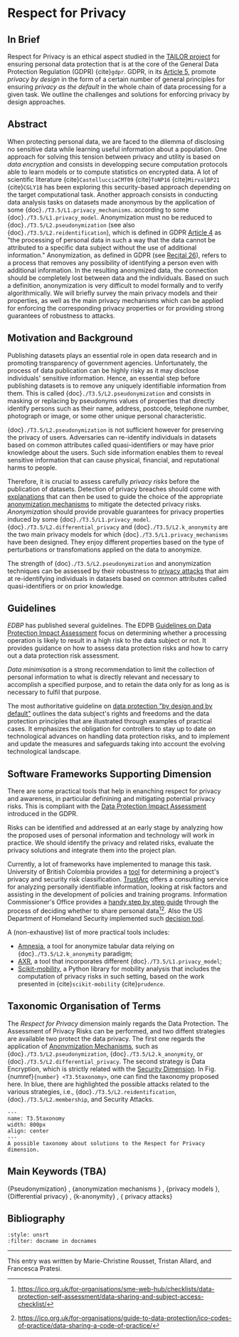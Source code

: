 # Respect for Privacy

## In Brief

Respect for Privacy is an ethical aspect studied in the <a href="https://tailor-network.eu/" target=_blank>TAILOR project</a> for ensuring personal data protection that is at the core of the General
Data Protection Regulation (GDPR) {cite}`gdpr`. GDPR, in its <a href="https://gdpr-info.eu/art-5-gdpr/" target=_blank>Article 5</a>, promote *privacy by design* in the form of a certain number of general principles for ensuring *privacy as the default* in the whole chain of data processing for a given task. We outline the challenges and solutions for enforcing privacy by design approaches.

## Abstract 

When protecting personal data, we are faced to the dilemma of disclosing no sensitive data while learning useful information about a population.
One approach for solving this tension between privacy and utility is based on *data encryption* and consists in developping secure computation protocols able to learn models or to compute statistics on encrypted data. A lot of scientific literature {cite}`CastellucciaCMT09` {cite}`ToNP16` {cite}`MirvalBP21` {cite}`CGLY18` has been exploring this security-based approach depending on the target computational task.
Another approach consists in conducting data analysis tasks on datasets made anonymous by the application of some {doc}`./T3.5/L1.privacy_mechanisms`.
according to some {doc}`./T3.5/L1.privacy_model`. Anonymization must no be reduced to {doc}`./T3.5/L2.pseudonymization` (see also {doc}`./T3.5/L2.reidentification`), which is defined in GDPR <a href="https://gdpr-info.eu/art-4-gdpr/" target=_blank>Article 4</a> as "the processing
of personal data in such a way that the data cannot be attributed to a specific data subject without the use of additional information."
Anonymization, as defined in GDPR (see <a href="https://gdpr-info.eu/recitals/no-26/" target=_blank>Recital 26</a>), refers to a process that removes any possibility of identifying a person even with additional information. In the resulting anonymized data, the connection should be completely lost between data and the individuals. Based on such a definition, anonymization is very difficult to model formally and to verify algorithmically. We will briefly survey the main privacy models and their properties, as well as the main privacy mechanisms which can be applied for enforcing the corresponding privacy properties or for providing strong guarantees of robustness to attacks.

## Motivation and Background

Publishing datasets plays an essential role in open data research and in promoting transparency of government agencies. Unfortunately, the process of data publication can be highly risky as it may disclose individuals' sensitive information. Hence, an essential step before publishing datasets is to remove any uniquely identifiable information from them. This is called {doc}`./T3.5/L2.pseudonymization` and consists in masking or replacing by pseudonyms values of properties that directly identify persons such as their name, address, postcode, telephone number, photograph or image, or some other unique personal characteristic.

{doc}`./T3.5/L2.pseudonymization` is not sufficient however for preserving the privacy of users. Adversaries can re-identify individuals in datasets based on common attributes called quasi-identifiers or may have prior knowledge about the users. Such side information enables them to reveal sensitive information that can cause physical, financial, and reputational harms to people.

Therefore, it is crucial to assess carefully *privacy risks* before the publication of datasets. Detection of privacy breaches should come with [explanations](./T3.1.md) that can then be used to guide the choice of the appropriate [anonymization mechanisms](./T3.5/L1.privacy_mechanisms.md) to mitigate the detected privacy risks. *Anonymization* should provide provable guarantees for privacy properties induced by some {doc}`./T3.5/L1.privacy_model`. {doc}`./T3.5/L2.differential_privacy` and {doc}`./T3.5/L2.k_anonymity` are the two main privacy models for which {doc}`./T3.5/L1.privacy_mechanisms` have been designed. They enjoy different properties based on the type of perturbations or transfomations applied on the data to anonymize.

The strength of {doc}`./T3.5/L2.pseudonymization` and anonymization techniques can be assessed by their robustness to [privacy attacks](./T3.5/attacks.md) that aim at re-identifying individuals in datasets based on common attributes called quasi-identifiers or on prior knowledge.

## Guidelines 

*EDBP* has published several guidelines. The EDPB <a href="https://ec.europa.eu/newsroom/article29/items/611236" target=_blank>Guidelines on Data Protection Impact Assessment</a>
focus on determining whether a processing operation is likely to result in a high risk to the data subject or not. It provides guidance on how to assess data protection risks and how to carry out a data protection risk assessment.

*Data minimisation* is a strong recommendation to limit the collection of personal information to what is directly relevant and necessary to accomplish a specified purpose, and to retain the data only for as long as is necessary to fulfil that purpose.

The most authoritative guideline on <a href="https://edpb.europa.eu/our-work-tools/our-documents/guidelines/guidelines-42019-article-25-data-protection-design-and" target=_blank>data protection "by design and by default"</a> outlines the data subject's rights and freedoms and the data protection principles that are illustrated through examples of practical cases. It emphasizes the obligation for controllers to stay up to date on technological advances on handling data protection risks, and to implement and update the measures and safeguards taking into account the evolving technological landscape.

## Software Frameworks Supporting Dimension

There are some practical tools that help in enanching respect for privacy and awareness, in particular definining and mitigating potential privacy risks.
This is compliant with the <a href="https://gdpr-info.eu/art-35-gdpr/" target=_blank>Data Protection Impact Assessment</a> introduced in the GDPR.

Risks can be identified and addressed at an early stage by analyzing how the proposed uses of personal information and technology will work in practice. We should identify the privacy and related risks, evaluate the privacy solutions and integrate them into the project plan. <!-- missing citation: Information Commissioner’s Office. Conducting privacy impact assessments code
of practice, 2017. https://ico.org.uk/media/for-organisations/documents/1595/pia-code-of-practice.pdf -->

Currently, a lot of frameworks have implemented to manage this task. University of British Colombia provides a <a href="https://privacymatters.ubc.ca/privacy-impact-assessment" target=_blank>tool</a> for determining a project's privacy and security risk classification. <a href="https://trustarc.com/" target=_blank>TrustArc</a> offers a consulting service for analyzing personally identifiable information, looking at risk factors and assisting in the development of policies and training programs. Information Commissioner's Office provides a <a href="https://ico.org.uk/for-organisations/sme-web-hub/checklists/data-protection-self-assessment/" target=_blank>handy step by step guide</a> through the process of deciding whether to share personal data[^ICO1][^ICO2]. Also the US Department of Homeland Security implemented such <a href="https://www.dhs.gov/privacy-impact-assessments" target=_blank>decision tool</a>.

A (non-exhaustive) list of more practical tools includes:
* <a href="https://amnesia.openaire.eu/" target=_blank>Amnesia</a>, a tool for anonymize tabular data relying on {doc}`./T3.5/L2.k_anonymity` paradigm;
* <a href="https://arx.deidentifier.org/anonymization-tool/" target=_blank>AXR</a>, a tool that incorporates different {doc}`./T3.5/L1.privacy_model`;
* <a href="https://github.com/scikit-mobility/scikit-mobility" target=_blank>Scikit-mobility</a>, a Python library for mobility analysis that includes the computation of privacy risks in such setting, based on the work presented in {cite}`scikit-mobility` {cite}`prudence`.


[^ICO1]: https://ico.org.uk/for-organisations/sme-web-hub/checklists/data-protection-self-assessment/data-sharing-and-subject-access-checklist/
[^ICO2]: https://ico.org.uk/for-organisations/guide-to-data-protection/ico-codes-of-practice/data-sharing-a-code-of-practice/

## Taxonomic Organisation of Terms

The *Respect for Privacy* dimension mainly regards the Data Protection. The Assessment of Privacy Risks can be performed, and two diffent strategies are available two protect the data privacy. The first one regards the application of [Anonymization Mechanisms](./T3.5/L1.privacy_mechanisms.md), such as {doc}`./T3.5/L2.pseudonymization`, {doc}`./T3.5/L2.k_anonymity`, or {doc}`./T3.5/L2.differential_privacy`. The second strategy is Data Encryption, which is strictly related with the [Security Dimension](./T3.2.md).
In Fig. {numref}`{number} <T3.5taxonomy>`, one can find the taxonomy proposed here. In blue, there are highlighted the possible attacks related to the various strategies, i.e., {doc}`./T3.5/L2.reidentification`, {doc}`./T3.5/L2.membership`, and Security Attacks.

```{figure} ./T3.5/TAILOR_fig_privacy_blue.png
---
name: T3.5taxonomy
width: 800px
align: center
---
A possible taxonomy about solutions to the Respect for Privacy dimension.
```




## Main Keywords (TBA)

{Pseudonymization} , {anonymization mechanisms } , {privacy models },
{Differential privacy} , {k-anonymity} , { privacy attacks}

## Bibliography

```{bibliography}
:style: unsrt
:filter: docname in docnames
```

---

This entry was written by Marie-Christine Rousset, Tristan Allard, and Francesca Pratesi.

